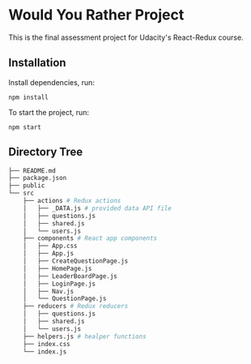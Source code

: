 # Would You Rather Project

This is the final assessment project for Udacity's React-Redux course.

## Installation
Install dependencies, run:
```
npm install
```
To start the project, run:
```
npm start
```

## Directory Tree
```bash
├── README.md
├── package.json
├── public
└── src
    ├── actions # Redux actions
    │   ├── _DATA.js # provided data API file
    │   ├── questions.js
    │   ├── shared.js
    │   └── users.js
    ├── components # React app components
    │   ├── App.css
    │   ├── App.js
    │   ├── CreateQuestionPage.js
    │   ├── HomePage.js
    │   ├── LeaderBoardPage.js
    │   ├── LoginPage.js
    │   ├── Nav.js
    │   └── QuestionPage.js
    ├── reducers # Redux reducers
    │   ├── questions.js
    │   ├── shared.js
    │   └── users.js
    ├── helpers.js # healper functions
    ├── index.css
    └── index.js
```